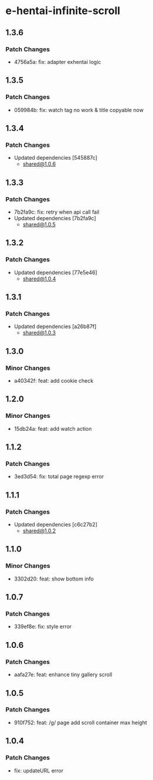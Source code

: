 # e-hentai-infinite-scroll

## 1.3.6

### Patch Changes

- 4756a5a: fix: adapter exhentai logic

## 1.3.5

### Patch Changes

- 059984b: fix: watch tag no work & title copyable now

## 1.3.4

### Patch Changes

- Updated dependencies [545887c]
  - shared@1.0.6

## 1.3.3

### Patch Changes

- 7b2fa9c: fix: retry when api call fail
- Updated dependencies [7b2fa9c]
  - shared@1.0.5

## 1.3.2

### Patch Changes

- Updated dependencies [77e5e46]
  - shared@1.0.4

## 1.3.1

### Patch Changes

- Updated dependencies [a26b87f]
  - shared@1.0.3

## 1.3.0

### Minor Changes

- a40342f: feat: add cookie check

## 1.2.0

### Minor Changes

- 15db24a: feat: add watch action

## 1.1.2

### Patch Changes

- 3ed3d54: fix: total page regexp error

## 1.1.1

### Patch Changes

- Updated dependencies [c6c27b2]
  - shared@1.0.2

## 1.1.0

### Minor Changes

- 3302d20: feat: show bottom info

## 1.0.7

### Patch Changes

- 339ef8e: fix: style error

## 1.0.6

### Patch Changes

- aafa27e: feat: enhance tiny gallery scroll

## 1.0.5

### Patch Changes

- 910f752: feat: /g/ page add scroll container max height

## 1.0.4

### Patch Changes

- fix: updateURL error
